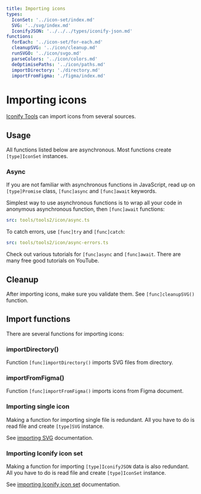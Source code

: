 ```yaml
title: Importing icons
types:
  IconSet: '../icon-set/index.md'
  SVG: '../svg/index.md'
  IconifyJSON: '../../../types/iconify-json.md'
functions:
  forEach: '../icon-set/for-each.md'
  cleanupSVG: '../icon/cleanup.md'
  runSVGO: '../icon/svgo.md'
  parseColors: '../icon/colors.md'
  deOptimisePaths: '../icon/paths.md'
  importDirectory: './directory.md'
  importFromFigma: './figma/index.md'
```

# Importing icons

[Iconify Tools](./index.md) can import icons from several sources.

## Usage

All functions listed below are asynchronous. Most functions create `[type]IconSet` instances.

### Async

If you are not familiar with asynchronous functions in JavaScript, read up on `[type]Promise` class, `[func]async` and `[func]await` keywords.

Simplest way to use asynchronous functions is to wrap all your code in anonymous asynchronous function, then `[func]await` functions:

```yaml
src: tools/tools2/icon/async.ts
```

To catch errors, use `[func]try` and `[func]catch`:

```yaml
src: tools/tools2/icon/async-errors.ts
```

Check out various tutorials for `[func]async` and `[func]await`. There are many free good tutorials on YouTube.

## Cleanup

After importing icons, make sure you validate them. See `[func]cleanupSVG()` function.

## Import functions

There are several functions for importing icons:

### importDirectory()

Function `[func]importDirectory()` imports SVG files from directory.

### importFromFigma()

Function `[func]importFromFigma()` imports icons from Figma document.

### Importing single icon

Making a function for importing single file is redundant. All you have to do is read file and create `[type]SVG` instance.

See [importing SVG](./svg.md) documentation.

### Importing Iconify icon set

Making a function for importing `[type]IconifyJSON` data is also redundant. All you have to do is read file and create `[type]IconSet` instance.

See [importing Iconify icon set](./json.md) documentation.

